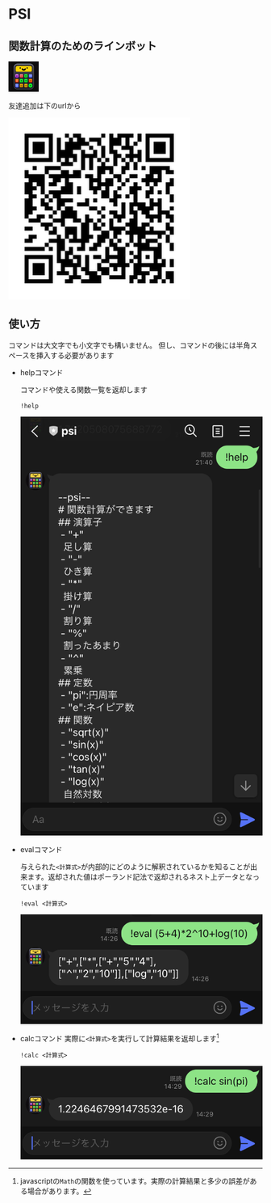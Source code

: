 
# PSI

## 関数計算のためのラインボット

![icon](images/icon(60x60).png)

友達追加は下のurlから

![qrcode](images/767sfzgv.png)

## 使い方

コマンドは大文字でも小文字でも構いません。
但し、コマンドの後には半角スペースを挿入する必要があります

- helpコマンド

    コマンドや使える関数一覧を返却します

    ```psi
    !help
    ```

    ![help](images/help.png)

- evalコマンド

    与えられた`<計算式>`が内部的にどのように解釈されているかを知ることが出来ます。返却された値はポーランド記法で返却されるネスト上データとなっています

    ```psi
    !eval <計算式>
    ```

    ![eval](images/eval.png)

- calcコマンド
    実際に`<計算式>`を実行して計算結果を返却します[^1]

    ```psi
    !calc <計算式>
    ```

    ![calc](images/calc.png)

    

[^1]:javascriptの`Math`の関数を使っています。実際の計算結果と多少の誤差がある場合があります。

